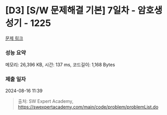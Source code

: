 # [D3] [S/W 문제해결 기본] 7일차 - 암호생성기 - 1225 

[문제 링크](https://swexpertacademy.com/main/code/problem/problemDetail.do?contestProbId=AV14uWl6AF0CFAYD) 

### 성능 요약

메모리: 26,396 KB, 시간: 137 ms, 코드길이: 1,168 Bytes

### 제출 일자

2024-08-16 11:39



> 출처: SW Expert Academy, https://swexpertacademy.com/main/code/problem/problemList.do